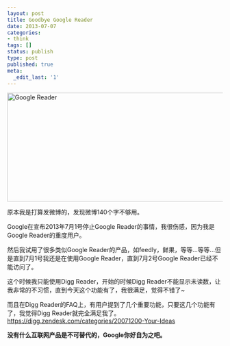 ```yaml
---
layout: post
title: Goodbye Google Reader
date: 2013-07-07 
categories:
- think
tags: []
status: publish
type: post
published: true
meta:
  _edit_last: '1'
---
```

<img src="/wp-content/uploads/1363250578970.jpeg" alt="Google Reader" width="610" height="254" class="size-full wp-image-452" />

原本我是打算发微博的，发现微博140个字不够用。

Google在宣布2013年7月1号停止Google Reader的事情，我很伤感，因为我是Google Reader的重度用户。

然后我试用了很多类似Google Reader的产品，如feedly，鲜果，等等...等等...但是直到7月1号我还是在使用Google Reader，直到7月2号Google Reader已经不能访问了。

这个时候我只能使用Digg Reader，开始的时候Digg Reader不能显示未读数，让我非常的不习惯，直到今天这个功能有了，我很满足，觉得不错了~

而且在Digg Reader的FAQ上，有用户提到了几个重要功能，只要这几个功能有了，我觉得Digg Reader就完全满足我了。https://digg.zendesk.com/categories/20071200-Your-Ideas


<strong>没有什么互联网产品是不可替代的，Google你好自为之吧。</strong>
